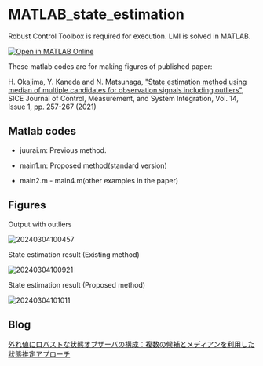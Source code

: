 # MATLAB_state_estimation

Robust Control Toolbox is required for execution. LMI is solved in MATLAB.  

[![Open in MATLAB Online](https://www.mathworks.com/images/responsive/global/open-in-matlab-online.svg)](https://matlab.mathworks.com/open/github/v1?repo=Hiroshi-Okajima/MATLAB_state_estimation)

These matlab codes are for making figures of published paper:

H. Okajima, Y. Kaneda and N. Matsunaga, ["State estimation method using median of multiple candidates for observation signals including outliers"](https://www.tandfonline.com/doi/full/10.1080/18824889.2021.1985702), SICE Journal of Control, Measurement, and System Integration, Vol. 14, Issue 1, pp. 257-267 (2021)

## Matlab codes

- juurai.m: Previous method.

- main1.m: Proposed method(standard version)

- main2.m - main4.m(other examples in the paper)

## Figures 

Output with outliers

![20240304100457](https://github.com/user-attachments/assets/93b42edd-5ad0-44d8-b0b0-49fd7df1b922)

State estimation result (Existing method)

![20240304100921](https://github.com/user-attachments/assets/e89d6798-e0fb-46d4-8c3b-914317c49e6f)

State estimation result (Proposed method)

![20240304101011](https://github.com/user-attachments/assets/014d002d-d840-4412-852a-df943fa2c923)

## Blog

[外れ値にロバストな状態オブザーバの構成：複数の候補とメディアンを利用した状態推定アプローチ](https://blog.control-theory.com/entry/mcv-observer-20240414)
